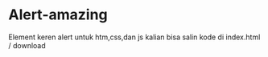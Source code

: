 # Alert-amazing
Element keren alert untuk htm,css,dan js
kalian bisa salin kode di index.html / download 
